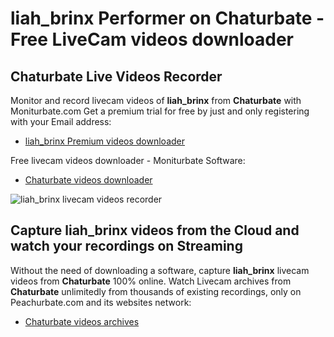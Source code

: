 # liah_brinx Performer on Chaturbate - Free LiveCam videos downloader

## Chaturbate Live Videos Recorder

Monitor and record livecam videos of **liah_brinx** from **Chaturbate** with Moniturbate.com
Get a premium trial for free by just and only registering with your Email address:
* [liah_brinx Premium videos downloader](https://moniturbate.com/request-demo-licence-key.html)

Free livecam videos downloader - Moniturbate Software:
* [Chaturbate videos downloader](https://moniturbate.com/moniturbate-download-software.html)

![liah_brinx livecam videos recorder](https://peachurnet.com/templates/moniturbate-software.png)


## Capture liah_brinx videos from the Cloud and watch your recordings on Streaming

Without the need of downloading a software, capture **liah_brinx** livecam videos from **Chaturbate** 100% online.
Watch Livecam archives from **Chaturbate** unlimitedly from thousands of existing recordings, only on Peachurbate.com and its websites network:
* [Chaturbate videos archives](https://peachurnet.com/)